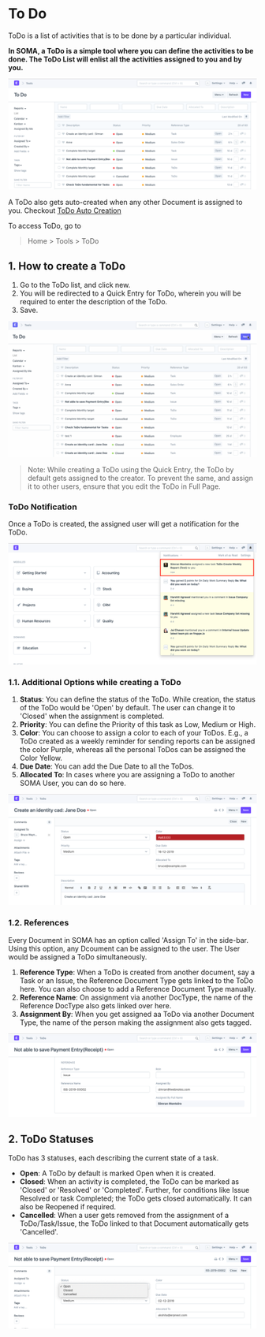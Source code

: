 
# To Do


ToDo is a list of activities that is to be done by a particular individual.


**In SOMA, a ToDo is a simple tool where you can define the activities to be done. The ToDo List will enlist all the activities assigned to you and by you.**


![ToDo](/files/using-to-do-1.png)


A ToDo also gets auto-created when any other Document is assigned to you. Checkout [ToDo Auto Creation](/docs/en/using-erpnext/articles/todo-auto-creation)


To access ToDo, go to



> 
> Home > Tools > ToDo
> 
> 
> 


## 1. How to create a ToDo


1. Go to the ToDo list, and click new.
2. You will be redirected to a Quick Entry for ToDo, wherein you will be required to enter the description of the ToDo.
3. Save.


![ToDo](/files/using-to-do-2.gif)



> 
> Note: While creating a ToDo using the Quick Entry, the ToDo by default gets assigned to the creator. To prevent the same, and assign it to other users, ensure that you edit the ToDo in Full Page.
> 
> 
> 


### ToDo Notification


Once a ToDo is created, the assigned user will get a notification for the ToDo.


![ToDo](/files/using-todo-notification.png)


### 1.1. Additional Options while creating a ToDo


1. **Status**: You can define the status of the ToDo. While creation, the status of the ToDo would be 'Open' by default. The user can change it to 'Closed' when the assignment is completed.
2. **Priority**: You can define the Priority of this task as Low, Medium or High.
3. **Color**: You can choose to assign a color to each of your ToDos. E.g., a ToDo created as a weekly reminder for sending reports can be assigned the color Purple, whereas all the personal ToDos can be assigned the Color Yellow.
4. **Due Date**: You can add the Due Date to all the ToDos.
5. **Allocated To**: In cases where you are assigning a ToDo to another SOMA User, you can do so here.


![ToDo](/files/using-to-do-3.png)


### 1.2. References


Every Document in SOMA has an option called 'Assign To' in the side-bar. Using this option, any Dcoument can be assigned to the user. The User would be assigned a ToDo simultaneously.


1. **Reference Type**: When a ToDo is created from another document, say a Task or an Issue, the Reference Document Type gets linked to the ToDo here. You can also choose to add a Reference Document Type manually.
2. **Reference Name**: On assignment via another DocType, the name of the Reference DocType also gets linked over here.
3. **Assignment By**: When you get assigned aa ToDo via another Document Type, the name of the person making the assignment also gets tagged.


![ToDo](/files/using-to-do-4.png)


## 2. ToDo Statuses


ToDo has 3 statuses, each describing the current state of a task.


* **Open**: A ToDo by default is marked Open when it is created.
* **Closed**: When an activity is completed, the ToDo can be marked as 'Closed' or 'Resolved' or 'Completed'. Further, for conditions like Issue Resolved or task Completed; the ToDo gets closed automatically. It can also be Reopened if required.
* **Cancelled**: When a user gets removed from the assignment of a ToDo/Task/Issue, the ToDo linked to that Document automatically gets 'Cancelled'.


![ToDo](/files/using-to-do-5.png)


